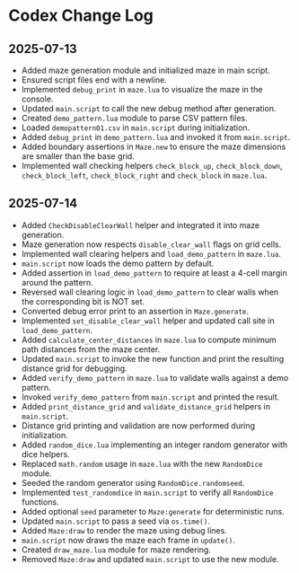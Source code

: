 # Codex Change Log

## 2025-07-13
- Added maze generation module and initialized maze in main script.
- Ensured script files end with a newline.
- Implemented `debug_print` in `maze.lua` to visualize the maze in the console.
- Updated `main.script` to call the new debug method after generation.
- Created `demo_pattern.lua` module to parse CSV pattern files.
- Loaded `demopattern01.csv` in `main.script` during initialization.
- Added `debug_print` in `demo_pattern.lua` and invoked it from `main.script`.
- Added boundary assertions in `Maze.new` to ensure the maze dimensions are smaller than the base grid.
- Implemented wall checking helpers `check_block_up`, `check_block_down`, `check_block_left`, `check_block_right` and `check_block` in `maze.lua`.

## 2025-07-14
- Added `CheckDisableClearWall` helper and integrated it into maze generation.
- Maze generation now respects `disable_clear_wall` flags on grid cells.
- Implemented wall clearing helpers and `load_demo_pattern` in `maze.lua`.
- `main.script` now loads the demo pattern by default.
- Added assertion in `load_demo_pattern` to require at least a 4-cell margin around the pattern.
- Reversed wall clearing logic in `load_demo_pattern` to clear walls when the corresponding bit is NOT set.
- Converted debug error print to an assertion in `Maze.generate`.
- Implemented `set_disable_clear_wall` helper and updated call site in `load_demo_pattern`.
- Added `calculate_center_distances` in `maze.lua` to compute minimum path
  distances from the maze center.
- Updated `main.script` to invoke the new function and print the resulting
  distance grid for debugging.
- Added `verify_demo_pattern` in `maze.lua` to validate walls against a demo pattern.
- Invoked `verify_demo_pattern` from `main.script` and printed the result.
- Added `print_distance_grid` and `validate_distance_grid` helpers in `main.script`.
- Distance grid printing and validation are now performed during initialization.
- Added `random_dice.lua` implementing an integer random generator with dice helpers.
- Replaced `math.random` usage in `maze.lua` with the new `RandomDice` module.
- Seeded the random generator using `RandomDice.randomseed`.
- Implemented `test_randomdice` in `main.script` to verify all `RandomDice` functions.
- Added optional `seed` parameter to `Maze:generate` for deterministic runs.
- Updated `main.script` to pass a seed via `os.time()`.
- Added `Maze:draw` to render the maze using debug lines.
- `main.script` now draws the maze each frame in `update()`.
- Created `draw_maze.lua` module for maze rendering.
- Removed `Maze:draw` and updated `main.script` to use the new module.

